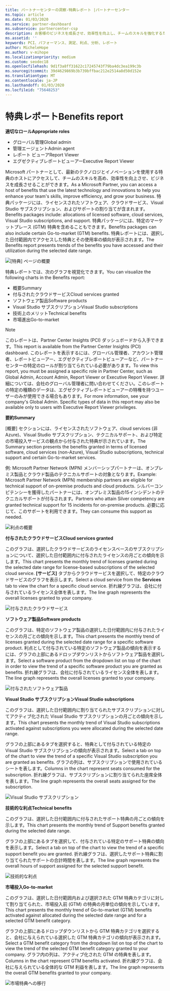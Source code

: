 ```yaml
---
title: パートナーセンターの洞察-特典レポート |パートナーセンター
ms.topic: article
ms.date: 01/03/2020
ms.service: partner-dashboard
ms.subservice: partnercenter-csp
description: お客様のビジネスを成長させ、効率性を向上し、チームのスキルを強化するために、どのような種類の Microsoft パートナー特典が付与されているかをご確認ください。
ms.assetid: ''
keywords: PCI、パフォーマンス、測定、利点、分析、レポート
author: MicheleHope
ms.author: v-mihope
ms.localizationpriority: medium
ms.custom: seodec18
ms.openlocfilehash: 9d1f3a8ff31622c17245743f79ba4dc3ea199c3b
ms.sourcegitcommit: 39d4629869b3b739bffbac212e2514a8d50d152e
ms.translationtype: MT
ms.contentlocale: ja-JP
ms.lasthandoff: 01/03/2020
ms.locfileid: "75648253"
---
```

# <a name="benefits-report"></a><span data-ttu-id="ed5b8-104">特典レポート</span><span class="sxs-lookup"><span data-stu-id="ed5b8-104">Benefits report</span></span>

<span data-ttu-id="ed5b8-105">**適切なロール**</span><span class="sxs-lookup"><span data-stu-id="ed5b8-105">**Appropriate roles**</span></span>
- <span data-ttu-id="ed5b8-106">グローバル管理</span><span class="sxs-lookup"><span data-stu-id="ed5b8-106">Global admin</span></span>
- <span data-ttu-id="ed5b8-107">管理エージェント</span><span class="sxs-lookup"><span data-stu-id="ed5b8-107">Admin agent</span></span>
- <span data-ttu-id="ed5b8-108">レポート ビューア</span><span class="sxs-lookup"><span data-stu-id="ed5b8-108">Report Viewer</span></span>
- <span data-ttu-id="ed5b8-109">エグゼクティブレポートビューアー</span><span class="sxs-lookup"><span data-stu-id="ed5b8-109">Executive Report Viewer</span></span>

<span data-ttu-id="ed5b8-110">Microsoft パートナーとして、最新のテクノロジとイノベーションを使用する特典のホストにアクセスして、チームのスキルを高め、効率性を向上させ、ビジネスを成長させることができます。</span><span class="sxs-lookup"><span data-stu-id="ed5b8-110">As a Microsoft Partner, you can access a host of benefits that use the latest technology and innovations to help you enhance your team's skills, improve efficiency, and grow your business.</span></span> <span data-ttu-id="ed5b8-111">特典パッケージには、ライセンスされたソフトウェア、クラウドサービス、Visual Studio サブスクリプション、およびサポートの割り当てが含まれます。</span><span class="sxs-lookup"><span data-stu-id="ed5b8-111">Benefits packages include: allocations of licensed software, cloud services, Visual Studio subscriptions, and support.</span></span> <span data-ttu-id="ed5b8-112">特典パッケージには、特定のマーケットプレース (GTM) 特典を含めることもできます。</span><span class="sxs-lookup"><span data-stu-id="ed5b8-112">Benefits packages can also include certain Go-to-market (GTM) benefits.</span></span> <span data-ttu-id="ed5b8-113">特典レポートには、選択した日付範囲内でアクセスした特典とその使用率の傾向が表示されます。</span><span class="sxs-lookup"><span data-stu-id="ed5b8-113">The Benefits report presents trends of the benefits you have accessed and their utilization during the selected date range.</span></span>

![[特典] ページの概要](images/pci/pci_benefits_intro_1.png)

<span data-ttu-id="ed5b8-115">特典レポートでは、次のグラフを視覚化できます。</span><span class="sxs-lookup"><span data-stu-id="ed5b8-115">You can visualize the following charts in the Benefits report:</span></span>

- <span data-ttu-id="ed5b8-116">概要</span><span class="sxs-lookup"><span data-stu-id="ed5b8-116">Summary</span></span>
- <span data-ttu-id="ed5b8-117">付与されたクラウドサービス</span><span class="sxs-lookup"><span data-stu-id="ed5b8-117">Cloud services granted</span></span>
- <span data-ttu-id="ed5b8-118">ソフトウェア製品</span><span class="sxs-lookup"><span data-stu-id="ed5b8-118">Software products</span></span>
- <span data-ttu-id="ed5b8-119">Visual Studio サブスクリプション</span><span class="sxs-lookup"><span data-stu-id="ed5b8-119">Visual Studio subscriptions</span></span>
- <span data-ttu-id="ed5b8-120">技術上のメリット</span><span class="sxs-lookup"><span data-stu-id="ed5b8-120">Technical benefits</span></span>
- <span data-ttu-id="ed5b8-121">市場進出</span><span class="sxs-lookup"><span data-stu-id="ed5b8-121">Go-to-market</span></span>

 > [!NOTE]
 > <span data-ttu-id="ed5b8-122">このレポートは、Partner Center Insights (PCI) ダッシュボードから入手できます。</span><span class="sxs-lookup"><span data-stu-id="ed5b8-122">This report is available from the Partner Center Insights (PCI) dashboard.</span></span> <span data-ttu-id="ed5b8-123">このレポートを表示するには、グローバル管理者、アカウント管理者、レポートビューアー、エグゼクティブレポートビューアーなど、パートナーセンターの特定のロールが割り当てられている必要があります。</span><span class="sxs-lookup"><span data-stu-id="ed5b8-123">To view this report, you must be assigned a specific role in Partner Center, such as Global Admin, Account Admin, Report Viewer or Executive Report Viewer.</span></span> <span data-ttu-id="ed5b8-124">詳細については、会社のグローバル管理者に問い合わせてください。このレポートの特定の種類のデータは、エグゼクティブレポートビューアーの特権を持つユーザーのみが使用できる場合もあります。</span><span class="sxs-lookup"><span data-stu-id="ed5b8-124">For more information, see your company's Global Admin. Specific types of data in this report may also be available only to users with Executive Report Viewer privileges.</span></span>

<span data-ttu-id="ed5b8-125">**要約**</span><span class="sxs-lookup"><span data-stu-id="ed5b8-125">**Summary**</span></span>

<span data-ttu-id="ed5b8-126">[概要] セクションには、ライセンスされたソフトウェア、cloud services (非 Azure)、Visual Studio サブスクリプション、テクニカルサポート、および特定の市場投入サービスの観点から付与された特典が示されています。</span><span class="sxs-lookup"><span data-stu-id="ed5b8-126">The Summary section presents the benefits granted in terms of licensed software, cloud services (non-Azure), Visual Studio subscriptions, technical support and certain Go-to-market services.</span></span>

<span data-ttu-id="ed5b8-127">例: Microsoft Partner Network (MPN) メンバーシップパートナーは、オンプレミス製品とクラウド製品のテクニカルサポートの対象となります。</span><span class="sxs-lookup"><span data-stu-id="ed5b8-127">Example: Microsoft Partner Network (MPN) membership partners are eligible for technical support of on-premise products and cloud products.</span></span> <span data-ttu-id="ed5b8-128">シルバーコンピテンシーを獲得したパートナーには、オンプレミス製品の15インシデントのテクニカルサポートが付与されます。</span><span class="sxs-lookup"><span data-stu-id="ed5b8-128">Partners who attain Silver competency are granted technical support for 15 incidents for on-premise products.</span></span> <span data-ttu-id="ed5b8-129">必要に応じて、このサポートを利用できます。</span><span class="sxs-lookup"><span data-stu-id="ed5b8-129">They can consume this support as needed.</span></span> 

![利点の概要](images/pci/pci_benefits_summary_2.png)

<span data-ttu-id="ed5b8-131">**付与されたクラウドサービス**</span><span class="sxs-lookup"><span data-stu-id="ed5b8-131">**Cloud services granted**</span></span>

<span data-ttu-id="ed5b8-132">このグラフは、選択したクラウドサービスのライセンスベースのサブスクリプションについて、選択した日付範囲内に付与されたライセンスの月ごとの傾向を示します。</span><span class="sxs-lookup"><span data-stu-id="ed5b8-132">This chart presents the monthly trend of licenses granted during the selected date range for license-based subscriptions of the selected cloud service.</span></span>
<span data-ttu-id="ed5b8-133">**[サービス]** タブからクラウドサービスを選択して、特定のクラウドサービスのグラフを表示します。</span><span class="sxs-lookup"><span data-stu-id="ed5b8-133">Select a cloud service from the **Services** tab to view the chart for a specific cloud service.</span></span> <span data-ttu-id="ed5b8-134">折れ線グラフは、会社に付与されているライセンス全体を表します。</span><span class="sxs-lookup"><span data-stu-id="ed5b8-134">The line graph represents the overall licenses granted to your company.</span></span>

![付与されたクラウドサービス](images/pci/pci_benefits_cloud_services_granted_3.png)

<span data-ttu-id="ed5b8-136">**ソフトウェア製品**</span><span class="sxs-lookup"><span data-stu-id="ed5b8-136">**Software products**</span></span>

<span data-ttu-id="ed5b8-137">このグラフは、特定のソフトウェア製品の選択した日付範囲内に付与されたライセンスの月ごとの傾向を示します。</span><span class="sxs-lookup"><span data-stu-id="ed5b8-137">This chart presents the monthly trend of licenses granted during the selected date range for a specific software product.</span></span> <span data-ttu-id="ed5b8-138">利点として付与されている特定のソフトウェア製品の傾向を表示するには、グラフの上部にあるドロップダウンリストからソフトウェア製品を選択します。</span><span class="sxs-lookup"><span data-stu-id="ed5b8-138">Select a software product from the dropdown list on top of the chart in order to view the trend of a specific software product you are granted as benefits.</span></span> <span data-ttu-id="ed5b8-139">折れ線グラフは、会社に付与されているライセンス全体を表します。</span><span class="sxs-lookup"><span data-stu-id="ed5b8-139">The line graph represents the overall licenses granted to your company.</span></span>

![付与されたソフトウェア製品](images/pci/pci_benefits_software_products_granted_4.png)

<span data-ttu-id="ed5b8-141">**Visual Studio サブスクリプション**</span><span class="sxs-lookup"><span data-stu-id="ed5b8-141">**Visual Studio subscriptions**</span></span>

<span data-ttu-id="ed5b8-142">このグラフは、選択した日付範囲内に割り当てられたサブスクリプションに対してアクティブ化された Visual Studio サブスクリプションの月ごとの傾向を示します。</span><span class="sxs-lookup"><span data-stu-id="ed5b8-142">This chart presents the monthly trend of Visual Studio subscriptions activated against subscriptions you were allocated during the selected date range.</span></span>

<span data-ttu-id="ed5b8-143">グラフの上部にあるタブを選択すると、特典として付与されている特定の Visual Studio サブスクリプションの傾向が表示されます。</span><span class="sxs-lookup"><span data-stu-id="ed5b8-143">Select a tab on top of the chart to view the trend of a specific Visual Studio subscription you are granted as benefits.</span></span> <span data-ttu-id="ed5b8-144">グラフの列は、サブスクリプションで使用されているシートを表します。</span><span class="sxs-lookup"><span data-stu-id="ed5b8-144">Columns in the chart represent seats consumed for the subscription.</span></span> <span data-ttu-id="ed5b8-145">折れ線グラフは、サブスクリプションに割り当てられた座席全体を表します。</span><span class="sxs-lookup"><span data-stu-id="ed5b8-145">The line graph represents the overall seats assigned for the subscription.</span></span>

![Visual Studio サブスクリプション](images/pci/pci_benefits_visual_studio_subscriptions_5.png)

<span data-ttu-id="ed5b8-147">**技術的な利点**</span><span class="sxs-lookup"><span data-stu-id="ed5b8-147">**Technical benefits**</span></span>

<span data-ttu-id="ed5b8-148">このグラフは、選択した日付範囲内に付与されたサポート特典の月ごとの傾向を示します。</span><span class="sxs-lookup"><span data-stu-id="ed5b8-148">This chart presents the monthly trend of Support benefits granted during the selected date range.</span></span>

<span data-ttu-id="ed5b8-149">グラフの上部にあるタブを選択して、付与されている特定のサポート特典の傾向を表示します。</span><span class="sxs-lookup"><span data-stu-id="ed5b8-149">Select a tab on top of the chart to view the trend of a specific support benefit you are granted.</span></span> <span data-ttu-id="ed5b8-150">折れ線グラフは、選択したサポート特典に割り当てられたサポートの合計時間を表します。</span><span class="sxs-lookup"><span data-stu-id="ed5b8-150">The line graph represents the overall hours of support assigned for the selected support benefit.</span></span>

![技術的な利点](images/pci/pci_benefits_technical_benefits_6.png)

<span data-ttu-id="ed5b8-152">**市場投入**</span><span class="sxs-lookup"><span data-stu-id="ed5b8-152">**Go-to-market**</span></span>

<span data-ttu-id="ed5b8-153">このグラフは、選択した日付範囲内および選択された GTM 特典カテゴリに対して割り当てられた、市場投入前 (GTM) の特典の月単位の傾向を示しています。</span><span class="sxs-lookup"><span data-stu-id="ed5b8-153">This chart presents the monthly trend of Go-to-market (GTM) benefits activated against allocated during the selected date range and for a selected GTM benefit category.</span></span>

<span data-ttu-id="ed5b8-154">グラフの上部にあるドロップダウンリストから GTM 特典カテゴリを選択すると、会社に与えられている選択した GTM 特典カテゴリの傾向が表示されます。</span><span class="sxs-lookup"><span data-stu-id="ed5b8-154">Select a GTM benefit category from the dropdown list on top of the chart to view the trend of the selected GTM benefit category granted to your company.</span></span> <span data-ttu-id="ed5b8-155">グラフ内の列は、アクティブ化された GTM の特典を表します。</span><span class="sxs-lookup"><span data-stu-id="ed5b8-155">Columns in the chart represent GTM benefits activated.</span></span> <span data-ttu-id="ed5b8-156">折れ線グラフは、会社に与えられている全体的な GTM 利益を表します。</span><span class="sxs-lookup"><span data-stu-id="ed5b8-156">The line graph represents the overall GTM benefits granted to your company.</span></span>

![市場特典への移行](images/pci/pci_benefits_go_to_market_7.png)
